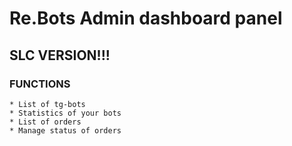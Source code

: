 # Re.Bots Admin dashboard panel

## SLC VERSION!!!

### FUNCTIONS
```
* List of tg-bots 
* Statistics of your bots
* List of orders
* Manage status of orders 
```